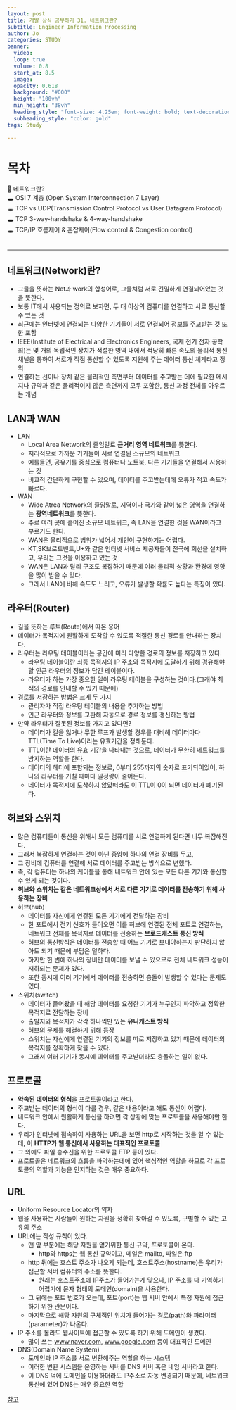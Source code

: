 ```yaml
---
layout: post
title: 개발 상식 공부하기 31. 네트워크란?
subtitle: Engineer Information Processing
author: Jo
categories: STUDY
banner:
  video: 
  loop: true
  volume: 0.8
  start_at: 8.5
  image: 
  opacity: 0.618
  background: "#000"
  height: "100vh"
  min_height: "38vh"
  heading_style: "font-size: 4.25em; font-weight: bold; text-decoration: underline"
  subheading_style: "color: gold"
tags: Study

---
```


# 목차
📌 네트워크란? <br>
🕳 OSI 7 계층 (Open System Interconnection 7 Layer) <br>
🕳 TCP vs UDP(Transmission Control Protocol vs User Datagram Protocol) <br>
🕳 TCP 3-way-handshake & 4-way-handshake <br>
🕳 TCP/IP 흐름제어 & 혼잡제어(Flow control & Congestion control) <br>
<br>
<hr>


## 네트워크(Network)란?
- 그물을 뜻하는 Net과 work의 합성어로, 그물처럼 서로 긴밀하게 연결되어있는 것을 뜻한다.
- 보통 IT에서 사용되는 정의로 보자면, 두 대 이상의 컴퓨터를 연결하고 서로 통신할 수 있는 것
- 최근에는 인터넷에 연결되는 다양한 기기들이 서로 연결되어 정보를 주고받는 것 또한 포함
- IEEE(Institute of Electrical and Electronics Engineers, 국제 전기 전자 공학회)는
  몇 개의 독립적인 장치가 적절한 영역 내에서 적당히 빠른 속도의 물리적 통신 채널을 통하여 서로가 직접 통신할 수 있도록 지원해 주는 데이터 통신 체계라고 정의
- 연결하는 선이나 장치 같은 물리적인 측면부터 데이터를 주고받는 데에 필요한 메시지나 규약과 같은 물리적이지 않은 측면까지 모두 포함한, 통신 과정 전체를 아우르는 개념

## LAN과 WAN
- LAN
  - Local Area Network의 줄임말로 <b>근거리 영역 네트워크</b>를 뜻한다.
  - 지리적으로 가까운 기기들이 서로 연결된 소규모의 네트워크
  - 예를들면, 공유기를 중심으로 컴퓨터나 노트북, 다른 기기들을 연결해서 사용하는 것
  - 비교적 간단하게 구현할 수 있으며, 데이터를 주고받는데에 오류가 적고 속도가 빠르다.
- WAN
  - Wide Atrea Network의 줄임말로, 지역이나 국가와 같이 넓은 영역을 연결하는 <b>광역네트워크</b>를 뜻한다.
  - 주로 여러 곳에 흩어진 소규모 네트워크, 즉 LAN을 연결한 것을 WAN이라고 부르기도 한다.
  - WAN은 물리적으로 범위가 넓어서 개인이 구현하기는 어렵다.
  - KT,SK브로드밴드,U+와 같은 인터넷 서비스 제공자들이 전국에 회선을 설치하고, 우리는 그것을 이용하고 있는 것
  - WAN은 LAN과 달리 구조도 복잡하기 때문에 여러 물리적 상황과 환경에 영향을 많이 받을 수 있다.
  - 그래서 LAN에 비해 속도도 느리고, 오류가 발생할 확률도 높다는 특징이 있다.

## 라우터(Router)
- 길을 뜻하는 루트(Route)에서 따온 용어
- 데이터가 목적지에 원활하게 도착할 수 있도록 적절한 통신 경로를 안내하는 장치다.
- 라우터는 라우팅 테이블이라는 공간에 미리 다양한 경로의 정보를 저장하고 있다.
  - 라우팅 테이블이란 최종 목적지의 IP 주소와 목적지에 도달하기 위해 경유해야할 인근 라우터의 정보가 담긴 테이블이다.
  - 라우터가 하는 가장 중요한 일이 라우팅 테이블을 구성하는 것이다.(그래야 최적의 경로를 안내할 수 있기 때문에)
- 경로를 저장하는 방법은 크게 두 가지
  - 관리자가 직접 라우팅 테이블의 내용을 추가하는 방법
  - 인근 라우터와 정보를 교환해 자동으로 경로 정보를 갱신하는 방법
- 만약 라우터가 잘못된 정보를 가지고 있다면?
  - 데이터가 길을 잃거나 무한 루프가 발생할 경우를 대비해 데이터마다 TTL(Time To Live)이라는 유효기간을 정해둔다.
  - TTL이란 데이터의 유효 기간을 나타내는 것으로, 데이터가 무한히 네트워크를 방지하는 역할을 한다.
  - 데이터의 헤더에 포함되는 정보로, 0부터 255까지의 숫자로 표기되어있어, 하나의 라우터를 거칠 때마다 일정량이 줄어든다.
  - 데이터가 목적지에 도착하지 않았떠라도 이 TTL이 0이 되면 데이터가 폐기된다.

## 허브와 스위치
- 많은 컴퓨터들이 통신을 위해서 모든 컴퓨터를 서로 연결하게 된다면 너무 복잡해진다.
- 그래서 복잡하게 연결하는 것이 아닌 중앙에 하나의 연결 장비를 두고,
- 그 장비에 컴퓨터를 연결해 서로 데이터를 주고받는 방식으로 변했다.
- 즉, 각 컴퓨터는 하나의 케이블을 통해 네트워크 안에 있는 모든 다른 기기와 통신할 수 있게 되는 것이다.
- <b>허브와 스위치는 같은 네트워크상에서 서로 다른 기기로 데이터를 전송하기 위해 사용하는 장비</b>
- 허브(hub)
  - 데이터를 자신에게 연결된 모든 기기에게 전달하는 장비
  - 한 포트에서 전기 신호가 들어오면 이를 허브에 연결된 전체 포트로 연결하는, 네트워크 전체를 목적지로 데이터를 전송하는 <b>브로드캐스트 통신 방식</b>
  - 허브의 통신방식은 데이터를 전송할 때 어느 기기로 보내야하는지 판단하지 않아도 되기 때문에 부담은 덜하다.
  - 하지만 한 번에 하나의 장비만 데이터를 보낼 수 있으므로 전체 네트워크 성능이 저하되는 문제가 있다.
  - 또한 동시에 여러 기기에서 데이터를 전송하면 충돌이 발생할 수 있다는 문제도 있다.
- 스위치(switch)
  - 데이터가 들어왔을 때 해당 데이터를 요청한 기기가 누구인지 파악하고 정확한 목적지로 전달하는 장비
  - 출발지와 목적지가 각각 하나씩만 있는 <b>유니캐스트 방식</b>
  - 허브의 문제를 해결하기 위해 등장
  - 스위치는 자신에게 연결된 기기의 정보를 따로 저장하고 있기 때문에 데이터의 목적지를 정확하게 찾을 수 있다.
  - 그래서 여러 기기가 동시에 데이터를 주고받더라도 충돌하는 일이 없다.

## 프로토콜
- <b>약속된 데이터의 형식</b>을 프로토콜이라고 한다.
- 주고받는 데이터의 형식이 다를 경우, 같은 내용이라고 해도 통신이 어렵다.
- 네트워크 안에서 원활하게 통신을 하려면 각 상황에 맞는 프로토콜을 사용해야만 한다.
- 우리가 인터넷에 접속하여 사용하는 URL을 보면 http로 시작하는 것을 알 수 있는데, 이 <b>HTTP가 웹 통신에서 사용하는 대표적인 프로토콜</b>
- 그 외에도 파일 송수신을 위한 프로토콜 FTP 등이 있다.
- 프로토콜은 네트워크의 흐름을 파악하는데에 있어 핵심적인 역할을 하므로 각 프로토콜의 역할과 기능을 인지하는 것은 매우 중요하다.

## URL
- Uniform Resource Locator의 약자
- 웹을 사용하는 사람들이 원하는 자원을 정확히 찾아갈 수 있도록, 구별할 수 있는 고유의 주소
- URL에는 작성 규칙이 있다.
  - 맨 앞 부분에는 해당 자원을 얻기위한 통신 규약, 프로토콜이 온다.
    - http와 https는 웹 통신 규약이고, 메일은 mailto, 파일은 ftp
  - http 뒤에는 호스트 주소가 나오게 되는데, 호스트주소(hostname)은 우리가 접근할 서버 컴퓨터의 주소를 뜻한다.
    - 원래는 호스트주소에 IP주소가 들어가는게 맞으나, IP 주소를 다 기억하기어렵기에 문자 형태의 도메인(domain)을 사용한다.
  - 그 뒤에는 포트 번호가 오는데, 포트(port)는 웹 서버 안에서 특정 자원에 접근하기 위한 관문이다.
  - 마지막으로 해당 자원의 구체적인 위치가 들어가는 경로(path)와 파라미터(parameter)가 나온다.
- IP 주소를 몰라도 웹사이트에 접근할 수 있도록 하기 위해 도메인이 생겼다.
  - 많이 쓰는 www.naver.com, www.google.com 등이 대표적인 도메인
- DNS(Domain Name System)
  - 도메인과 IP 주소를 서로 변환해주는 역할을 하는 시스템
  - 이러한 변환 시스템을 운영하는 서버를 DNS 서버 혹은 네임 서버라고 한다.
  - 이 DNS 덕에 도메인을 이용하더라도 IP주소로 자동 변경되기 때문에, 네트워크 통신에 있어 DNS는 매우 중요한 역할


<a href = "https://www.whatap.io/ko/blog/160/index.html">참고</a>












